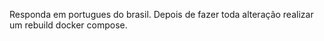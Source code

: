 Responda em portugues do brasil.
Depois de fazer toda alteração realizar um rebuild docker compose.
